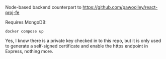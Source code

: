 Node-based backend counterpart to https://github.com/pawoolley/react-proj-fe

Requires MongoDB:

```
docker compose up
```

Yes, I know there is a private key checked in to this repo, but it is only used to generate a self-signed certificate and enable the https endpoint in Express, nothing more.
